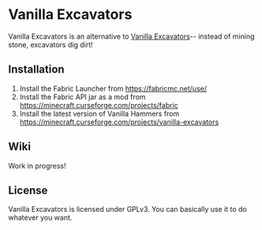 # Vanilla Excavators

Vanilla Excavators is an alternative to [Vanilla Excavators](https://github.com/Draylar/vanilla-excavators/)-- instead of mining stone, excavators dig dirt!

## Installation

1. Install the Fabric Launcher from https://fabricmc.net/use/
2. Install the Fabric API jar as a mod from https://minecraft.curseforge.com/projects/fabric
3. Install the latest version of Vanilla Hammers from https://minecraft.curseforge.com/projects/vanilla-excavators

## Wiki

Work in progress!

## License

Vanilla Excavators is licensed under GPLv3. You can basically use it to do whatever you want.
